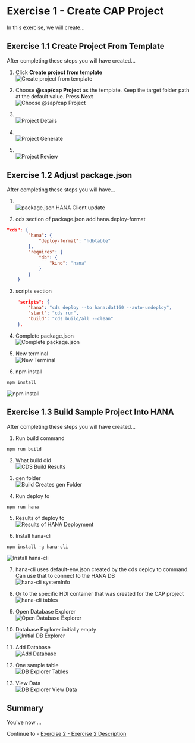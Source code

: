 # Exercise 1 - Create CAP Project

In this exercise, we will create...

## Exercise 1.1 Create Project From Template

After completing these steps you will have created...

1. Click **Create project from template** </br>![Create project from template](images/create_project_from_template.png)

2. Choose **@sap/cap Project** as the template. Keep the target folder path at the default value. Press **Next**</br>![Choose @sap/cap Project](images/choose_cap_project.png)

3. </br>![Project Details](images/project_details.png)

4. </br>![Project Generate](images/project_generated.png)

5. </br>![Project Review](images/new_cap_project_review.png)

## Exercise 1.2 Adjust package.json

After completing these steps you will have...

1. </br>![package.json HANA Client update](images/package_json_hana_client.png)

2. cds section of package.json add hana.deploy-format

```json
"cds": {
        "hana": {
            "deploy-format": "hdbtable"
        },
        "requires": {
            "db": {
                "kind": "hana"
            }
        }
    }  
```

3. scripts section

```json
    "scripts": {
        "hana": "cds deploy --to hana:dat160 --auto-undeploy",
        "start": "cds run",
        "build": "cds build/all --clean"
    },
```

4. Complete package.json</br>![Complete package.json](images/complete_package_json.png)

5. New terminal</br>![New Terminal](images/new_terminal.png)

6. npm install

```shell
npm install
```

![npm install](images/npm_install.png)

## Exercise 1.3 Build Sample Project Into HANA

After completing these steps you will have created...

1. Run build command

```shell
npm run build
```

2. What build did</br>![CDS Build Results](images/cds_build.png)

3. gen folder</br>![Build Creates gen Folder](images/gen_folder.png)

4. Run deploy to

```shell
npm run hana
```

5. Results of deploy to</br>![Results of HANA Deployment](images/hana_deploy_results.png)

6. Install hana-cli

```shell
npm install -g hana-cli
```

![Install hana-cli](images/install_hana_cli.png)

7. hana-cli uses default-env.json created by the cds deploy to command. Can use that to connect to the HANA DB </br>![hana-cli systemInfo](images/hana_cli_systemInfo.png)

8. Or to the specific HDI container that was created for the CAP project</br>![hana-cli tables](images/hana_cli_tables.png)

9. Open Database Explorer</br>![Open Database Explorer](images/open_db_explorer.png)

10. Database Explorer initially empty</br>![Initial DB Explorer](images/initial_db_explorer.png)

11. Add Database</br>![Add Database](images/dbexplorer_add_database.png)

12. One sample table</br>![DB Explorer Tables](images/dbexplorer_tables.png)

13. View Data</br>![DB Explorer View Data](images/dbexplorer_view_data.png)

## Summary

You've now ...

Continue to - [Exercise 2 - Exercise 2 Description](../ex2/README.md)

